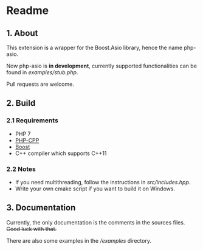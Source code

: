 # Readme

## 1. About

This extension is a wrapper for the Boost.Asio library, hence the name php-asio.

Now php-asio is **in development**, currently supported functionalities can be found in *examples/stub.php*.

Pull requests are welcome.

## 2. Build

### 2.1 Requirements

* PHP 7
* [PHP-CPP](http://www.php-cpp.com/)
* [Boost](http://www.boost.org/)
* C++ compiler which supports C++11

### 2.2 Notes

* If you need multithreading, follow the instructions in *src/includes.hpp*.
* Write your own cmake script if you want to build it on Windows.

## 3. Documentation

Currently, the only documentation is the comments in the sources files. ~~Good luck with that.~~

There are also some examples in the */examples* directory.